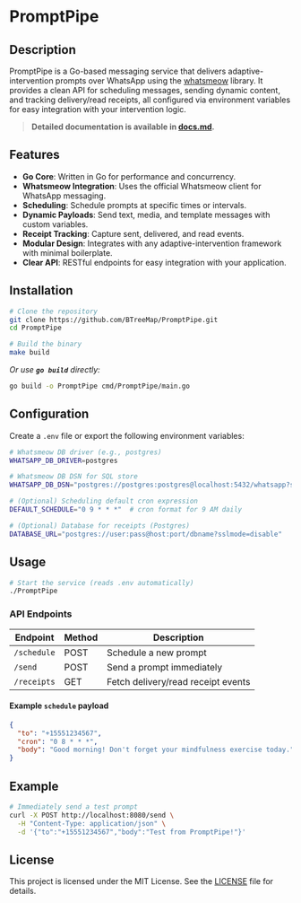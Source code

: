 # PromptPipe

## Description

PromptPipe is a Go-based messaging service that delivers adaptive-intervention prompts over WhatsApp using the [whatsmeow](https://github.com/tulir/whatsmeow) library. It provides a clean API for scheduling messages, sending dynamic content, and tracking delivery/read receipts, all configured via environment variables for easy integration with your intervention logic.

> **Detailed documentation is available in [docs.md](docs.md).**

## Features

* **Go Core**: Written in Go for performance and concurrency.
* **Whatsmeow Integration**: Uses the official Whatsmeow client for WhatsApp messaging.
* **Scheduling**: Schedule prompts at specific times or intervals.
* **Dynamic Payloads**: Send text, media, and template messages with custom variables.
* **Receipt Tracking**: Capture sent, delivered, and read events.
* **Modular Design**: Integrates with any adaptive-intervention framework with minimal boilerplate.
* **Clear API**: RESTful endpoints for easy integration with your application.

## Installation

```bash
# Clone the repository
git clone https://github.com/BTreeMap/PromptPipe.git
cd PromptPipe

# Build the binary
make build
```

*Or use **`go build`** directly:*

```bash
go build -o PromptPipe cmd/PromptPipe/main.go
```

## Configuration

Create a `.env` file or export the following environment variables:

```bash
# Whatsmeow DB driver (e.g., postgres)
WHATSAPP_DB_DRIVER=postgres

# Whatsmeow DB DSN for SQL store
WHATSAPP_DB_DSN="postgres://postgres:postgres@localhost:5432/whatsapp?sslmode=disable"

# (Optional) Scheduling default cron expression
DEFAULT_SCHEDULE="0 9 * * *"  # cron format for 9 AM daily

# (Optional) Database for receipts (Postgres)
DATABASE_URL="postgres://user:pass@host:port/dbname?sslmode=disable"
```

## Usage

```bash
# Start the service (reads .env automatically)
./PromptPipe
```

### API Endpoints

| Endpoint    | Method | Description                          |
| ----------- | ------ | ------------------------------------ |
| `/schedule` | POST   | Schedule a new prompt                |
| `/send`     | POST   | Send a prompt immediately            |
| `/receipts` | GET    | Fetch delivery/read receipt events   |

#### Example `schedule` payload

```json
{
  "to": "+15551234567",
  "cron": "0 8 * * *",
  "body": "Good morning! Don't forget your mindfulness exercise today."
}
```

## Example

```bash
# Immediately send a test prompt
curl -X POST http://localhost:8080/send \
  -H "Content-Type: application/json" \
  -d '{"to":"+15551234567","body":"Test from PromptPipe!"}'
```

## License

This project is licensed under the MIT License. See the [LICENSE](LICENSE) file for details.
